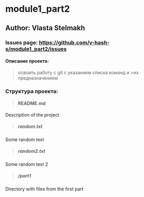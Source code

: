 # module1_part2

## Author: Vlasta Stelmakh

### Issues page: https://github.com/v-hash-s/module1_part2/issues

#### Описание проекта:

>освоить работу с git с указанием списка команд и >их предназначением

### Структура проекта:

> #### README.md
  
  Description of the project

> ##### random.txt
  
  Some random text 

> ##### random2.txt

  Some random text 2

> ##### /part1

 Directory with files from the first part


